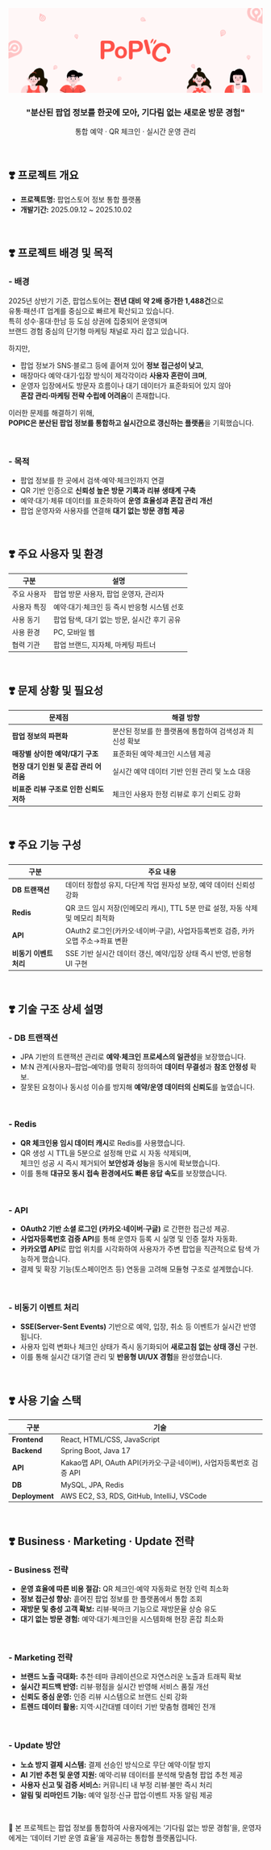 ![POPIC Logo](/front/public/gitImg.png)
</br>

<h3 align="center">"분산된 팝업 정보를 한곳에 모아, 기다림 없는 새로운 방문 경험"</h3>
<p align="center">통합 예약 · QR 체크인 · 실시간 운영 관리</p>

</br>

## ❣️ 프로젝트 개요

- **프로젝트명:** 팝업스토어 정보 통합 플랫폼  
- **개발기간:** 2025.09.12 ~ 2025.10.02  

</br>

## ❣️ 프로젝트 배경 및 목적

### - 배경
2025년 상반기 기준, 팝업스토어는 **전년 대비 약 2배 증가한 1,488건**으로  
유통·패션·IT 업계를 중심으로 빠르게 확산되고 있습니다.  
특히 성수·홍대·한남 등 도심 상권에 집중되어 운영되며  
브랜드 경험 중심의 단기형 마케팅 채널로 자리 잡고 있습니다.  

하지만,  
- 팝업 정보가 SNS·블로그 등에 흩어져 있어 **정보 접근성이 낮고**,  
- 매장마다 예약·대기·입장 방식이 제각각이라 **사용자 혼란이 크며**,  
- 운영자 입장에서도 방문자 흐름이나 대기 데이터가 표준화되어 있지 않아  
  **혼잡 관리·마케팅 전략 수립에 어려움**이 존재합니다.  

이러한 문제를 해결하기 위해,  
**POPIC은 분산된 팝업 정보를 통합하고 실시간으로 갱신하는 플랫폼**을 기획했습니다.  

</br>

### - 목적
- 팝업 정보를 한 곳에서 검색·예약·체크인까지 연결  
- QR 기반 인증으로 **신뢰성 높은 방문 기록과 리뷰 생태계 구축**  
- 예약·대기·체류 데이터를 표준화하여 **운영 효율성과 혼잡 관리 개선**  
- 팝업 운영자와 사용자를 연결해 **대기 없는 방문 경험 제공**

</br>

## ❣️ 주요 사용자 및 환경

| 구분 | 설명 |
|------|------|
| 주요 사용자 | 팝업 방문 사용자, 팝업 운영자, 관리자 |
| 사용자 특징 | 예약·대기·체크인 등 즉시 반응형 시스템 선호 |
| 사용 동기 | 팝업 탐색, 대기 없는 방문, 실시간 후기 공유 |
| 사용 환경 | PC, 모바일 웹 |
| 협력 기관 | 팝업 브랜드, 지자체, 마케팅 파트너 |

</br>

## ❣️ 문제 상황 및 필요성

| 문제점 | 해결 방향 |
|--------|------------|
| **팝업 정보의 파편화** | 분산된 정보를 한 플랫폼에 통합하여 검색성과 최신성 확보 |
| **매장별 상이한 예약/대기 구조** | 표준화된 예약·체크인 시스템 제공 |
| **현장 대기 인원 및 혼잡 관리 어려움** | 실시간 예약 데이터 기반 인원 관리 및 노쇼 대응 |
| **비표준 리뷰 구조로 인한 신뢰도 저하** | 체크인 사용자 한정 리뷰로 후기 신뢰도 강화 |

</br>

## ❣️ 주요 기능 구성

| 구분 | 주요 내용 |
|------|------------|
| **DB 트랜잭션** | 데이터 정합성 유지, 다단계 작업 원자성 보장, 예약 데이터 신뢰성 강화 |
| **Redis** | QR 코드 임시 저장(인메모리 캐시), TTL 5분 만료 설정, 자동 삭제 및 메모리 최적화 |
| **API** | OAuth2 로그인(카카오·네이버·구글), 사업자등록번호 검증, 카카오맵 주소→좌표 변환 |
| **비동기 이벤트 처리** | SSE 기반 실시간 데이터 갱신, 예약/입장 상태 즉시 반영, 반응형 UI 구현 |

</br>

## ❣️ 기술 구조 상세 설명

### -  DB 트랜잭션
- JPA 기반의 트랜잭션 관리로 **예약·체크인 프로세스의 일관성**을 보장했습니다.  
- M:N 관계(사용자–팝업–예약)를 명확히 정의하여 **데이터 무결성**과 **참조 안정성** 확보.  
- 잘못된 요청이나 동시성 이슈를 방지해 **예약/운영 데이터의 신뢰도**를 높였습니다.
</br>

### -  Redis
- **QR 체크인용 임시 데이터 캐시**로 Redis를 사용했습니다.  
- QR 생성 시 TTL을 5분으로 설정해 만료 시 자동 삭제되며,  
  체크인 성공 시 즉시 제거되어 **보안성과 성능**을 동시에 확보했습니다.  
- 이를 통해 **대규모 동시 접속 환경에서도 빠른 응답 속도**를 보장했습니다.
</br>

### -  API
- **OAuth2 기반 소셜 로그인 (카카오·네이버·구글)** 로 간편한 접근성 제공.  
- **사업자등록번호 검증 API**를 통해 운영자 등록 시 실명 및 인증 절차 자동화.  
- **카카오맵 API**로 팝업 위치를 시각화하여 사용자가 주변 팝업을 직관적으로 탐색 가능하게 했습니다.  
- 결제 및 확장 기능(토스페이먼츠 등) 연동을 고려해 모듈형 구조로 설계했습니다.
</br>

### -  비동기 이벤트 처리
- **SSE(Server-Sent Events)** 기반으로 예약, 입장, 취소 등 이벤트가 실시간 반영됩니다.  
- 사용자 입력 변화나 체크인 상태가 즉시 동기화되어 **새로고침 없는 상태 갱신** 구현.  
- 이를 통해 실시간 대기열 관리 및 **반응형 UI/UX 경험**을 완성했습니다.

</br>

## ❣️ 사용 기술 스택

| 구분 | 기술 |
|------|------|
| **Frontend** | React, HTML/CSS, JavaScript |
| **Backend** | Spring Boot, Java 17 |
| **API** | Kakao맵 API, OAuth API(카카오·구글·네이버), 사업자등록번호 검증 API |
| **DB** | MySQL, JPA, Redis |
| **Deployment** | AWS EC2, S3, RDS, GitHub, IntelliJ, VSCode |

</br>

## ❣️ Business · Marketing · Update 전략

### -  Business 전략
- **운영 효율에 따른 비용 절감:** QR 체크인·예약 자동화로 현장 인력 최소화  
- **정보 접근성 향상:** 흩어진 팝업 정보를 한 플랫폼에서 통합 조회  
- **재방문 및 충성 고객 확보:** 리뷰·북마크 기능으로 재방문율 상승 유도  
- **대기 없는 방문 경험:** 예약·대기·체크인을 시스템화해 현장 혼잡 최소화  
</br>

### -  Marketing 전략
- **브랜드 노출 극대화:** 추천·테마 큐레이션으로 자연스러운 노출과 트래픽 확보  
- **실시간 피드백 반영:** 리뷰·평점을 실시간 반영해 서비스 품질 개선  
- **신뢰도 중심 운영:** 인증 리뷰 시스템으로 브랜드 신뢰 강화  
- **트렌드 데이터 활용:** 지역·시간대별 데이터 기반 맞춤형 캠페인 전개  
</br>

### -  Update 방안
- **노쇼 방지 결제 시스템:** 결제 선승인 방식으로 무단 예약·이탈 방지  
- **AI 기반 추천 및 운영 지원:** 예약·리뷰 데이터를 분석해 맞춤형 팝업 추천 제공  
- **사용자 신고 및 검증 서비스:** 커뮤니티 내 부정 리뷰·불만 즉시 처리  
- **알림 및 리마인드 기능:** 예약 일정·신규 팝업·이벤트 자동 알림 제공  

</br>

📎 본 프로젝트는 팝업 정보를 통합하여 사용자에게는 ‘기다림 없는 방문 경험’을, 운영자에게는 ‘데이터 기반 운영 효율’을 제공하는 통합형 플랫폼입니다.
